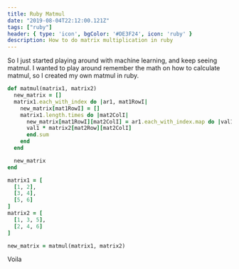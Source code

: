 ```yaml
---
title: Ruby Matmul
date: "2019-08-04T22:12:00.121Z"
tags: ["ruby"]
header: { type: 'icon', bgColor: '#DE3F24', icon: 'ruby' }
description: How to do matrix multiplication in ruby
---
```


So I just started playing around with machine learning, and keep seeing matmul.
I wanted to play around remember the math on how to calculate matmul, so I created my own matmul in ruby.

```ruby
def matmul(matrix1, matrix2)
  new_matrix = []
  matrix1.each_with_index do |ar1, mat1RowI|
    new_matrix[mat1RowI] = []
    matrix1.length.times do |mat2ColI|
      new_matrix[mat1RowI][mat2ColI] = ar1.each_with_index.map do |val1, mat2Row|
      val1 * matrix2[mat2Row][mat2ColI]
      end.sum
    end
  end

  new_matrix
end

matrix1 = [
  [1, 2],
  [3, 4],
  [5, 6]
]
matrix2 = [
  [1, 3, 5],
  [2, 4, 6]
]

new_matrix = matmul(matrix1, matrix2)
```

Voila
